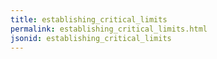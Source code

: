 ```yaml
---
title: establishing_critical_limits
permalink: establishing_critical_limits.html
jsonid: establishing_critical_limits
---
```

